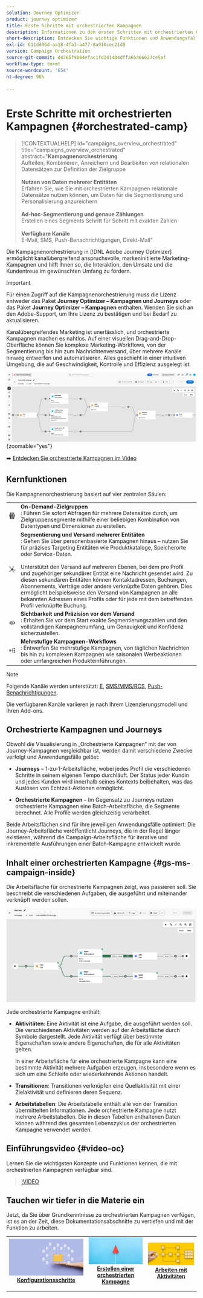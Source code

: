 ```yaml
---
solution: Journey Optimizer
product: journey optimizer
title: Erste Schritte mit orchestrierten Kampagnen
description: Informationen zu den ersten Schritten mit orchestrierten Kampagnen
short-description: Entdecken Sie wichtige Funktionen und Anwendungsfälle von orchestrierten Kampagnen.
exl-id: 611dd06d-aa18-4fa3-a477-8a910cec21d8
version: Campaign Orchestration
source-git-commit: d4765f9084efac1fd241404dff365a66027ce5af
workflow-type: tm+mt
source-wordcount: '654'
ht-degree: 96%

---
```



# Erste Schritte mit orchestrierten Kampagnen {#orchestrated-camp}

>[!CONTEXTUALHELP]
>id="campaigns_overview_orchestrated"
>title="campaigns_overview_orchestrated"
>abstract="<b>Kampagnenorchestrierung</b><br/>Aufteilen, Kombinieren, Anreichern und Bearbeiten von relationalen Datensätzen zur Definition der Zielgruppe<br/><br/> <b>Nutzen von Daten mehrerer Entitäten</b><br/>Erfahren Sie, wie Sie mit orchestrierten Kampagnen relationale Datensätze nutzen können, um Daten für die Segmentierung und Personalisierung anzureichern<br/><br/><b>Ad-hoc-Segmentierung und genaue Zählungen</b><br/>Erstellen eines Segments Schritt für Schritt mit exakten Zahlen<br/><br/><b>Verfügbare Kanäle</b><br/>E-Mail, SMS, Push-Benachrichtigungen, Direkt-Mail"

Die Kampagnenorchestrierung in [!DNL Adobe Journey Optimizer] ermöglicht kanalübergreifend anspruchsvolle, markeninitiierte Marketing-Kampagnen und hilft Ihnen so, die Interaktion, den Umsatz und die Kundentreue im gewünschten Umfang zu fördern.

>[!IMPORTANT]
>
>Für einen Zugriff auf die Kampagnenorchestrierung muss die Lizenz entweder das Paket **Journey Optimizer – Kampagnen und Journeys** oder das Paket **Journey Optimizer – Kampagnen** enthalten. Wenden Sie sich an den Adobe-Support, um Ihre Lizenz zu bestätigen und bei Bedarf zu aktualisieren.

Kanalübergreifendes Marketing ist unerlässlich, und orchestrierte Kampagnen machen es nahtlos. Auf einer visuellen Drag-and-Drop-Oberfläche können Sie komplexe Marketing-Workflows, von der Segmentierung bis hin zum Nachrichtenversand, über mehrere Kanäle hinweg entwerfen und automatisieren. Alles geschieht in einer intuitiven Umgebung, die auf Geschwindigkeit, Kontrolle und Effizienz ausgelegt ist.

![](assets/canvas-example-diagram.png){zoomable="yes"}

➡️ [Entdecken Sie orchestrierte Kampagnen im Video](#video-oc)

## Kernfunktionen

Die Kampagnenorchestrierung basiert auf vier zentralen Säulen:

<table style="table-layout:auto">
<tr style="border: 0;">
<td><img alt="On-Demand-Zielgruppen" src="assets/do-not-localize/icon-audience.svg" width="150px"></a></td><td><b>On-Demand-Zielgruppen</b><br/>: Führen Sie sofort Abfragen für mehrere Datensätze durch, um Zielgruppensegmente mithilfe einer beliebigen Kombination von Datentypen und Dimensionen zu erstellen.</td></tr>
<tr style="border: 0;">
<td><img alt="Segmentierung und Versand mehrerer Entitäten" src="assets/do-not-localize/icon-entity.svg" width="150px"></a></td><td><b>Segmentierung und Versand mehrerer Entitäten</b><br/>: Gehen Sie über personenbasierte Kampagnen hinaus – nutzen Sie für präzises Targeting Entitäten wie Produktkataloge, Speicherorte oder Service-Daten.<br/><br/>
Unterstützt den Versand auf mehreren Ebenen, bei dem pro Profil und zugehöriger sekundärer Entität eine Nachricht gesendet wird. Zu diesen sekundären Entitäten können Kontaktadressen, Buchungen, Abonnements, Verträge oder andere verknüpfte Daten gehören. Dies ermöglicht beispielsweise den Versand von Kampagnen an alle bekannten Adressen eines Profils oder für jede mit dem betreffenden Profil verknüpfte Buchung.</td></tr>
<tr style="border: 0;">
<td><img alt="Sichtbarkeit und Präzision vor dem Versand" src="assets/do-not-localize/icon-visibility.svg" width="150px"></a></td><td><b>Sichtbarkeit und Präzision vor dem Versand</b><br/>: Erhalten Sie vor dem Start exakte Segmentierungszahlen und den vollständigen Kampagnenumfang, um Genauigkeit und Konfidenz sicherzustellen.</td></tr>
<tr style="border: 0;">
<td><img alt="Mehrstufige Kampagnen-Workflows" src="assets/do-not-localize/icon-multistep.svg" width="150px"></a></td><td><b>Mehrstufige Kampagnen-Workflows</b><br/>: Entwerfen Sie mehrstufige Kampagnen, von täglichen Nachrichten bis hin zu komplexen Kampagnen wie saisonalen Werbeaktionen oder umfangreichen Produkteinführungen.</td></tr>
</table>


>[!NOTE]
>
>Folgende Kanäle werden unterstützt: [E](../email/get-started-email.md), [SMS/MMS/RCS](../sms/get-started-sms.md), [Push-Benachrichtigungen](../push/get-started-push.md).
>
>Die verfügbaren Kanäle variieren je nach Ihrem Lizenzierungsmodell und Ihren Add-ons.

## Orchestrierte Kampagnen und Journeys

Obwohl die Visualisierung in „Orchestrierte Kampagnen“ mit der von Journey-Kampagnen vergleichbar ist, werden damit verschiedene Zwecke verfolgt und Anwendungsfälle gelöst:

* **Journeys** – 1-zu-1-Arbeitsfläche, wobei jedes Profil die verschiedenen Schritte in seinem eigenen Tempo durchläuft. Der Status jeder Kundin und jedes Kunden wird innerhalb seines Kontexts beibehalten, was das Auslösen von Echtzeit-Aktionen ermöglicht.

* **Orchestrierte Kampagnen** – Im Gegensatz zu Journeys nutzen orchestrierte Kampagnen eine Batch-Arbeitsfläche, die Segmente berechnet. Alle Profile werden gleichzeitig verarbeitet.

Beide Arbeitsflächen sind für ihre jeweiligen Anwendungsfälle optimiert: Die Journey-Arbeitsfläche veröffentlicht Journeys, die in der Regel länger existieren, während die Campaign-Arbeitsfläche für iterative und inkrementelle Ausführungen einer Batch-Kampagne entwickelt wurde.

## Inhalt einer orchestrierten Kampagne {#gs-ms-campaign-inside}

Die Arbeitsfläche für orchestrierte Kampagnen zeigt, was passieren soll. Sie beschreibt die verschiedenen Aufgaben, die ausgeführt und miteinander verknüpft werden sollen.

![Bild, das die Arbeitsfläche für orchestrierte Kampagnen zeigt](assets/canvas-example.png)

Jede orchestrierte Kampagne enthält:

* **Aktivitäten**: Eine Aktivität ist eine Aufgabe, die ausgeführt werden soll. Die verschiedenen Aktivitäten werden auf der Arbeitsfläche durch Symbole dargestellt. Jede Aktivität verfügt über bestimmte Eigenschaften sowie andere Eigenschaften, die für alle Aktivitäten gelten.

  In einer Arbeitsfläche für eine orchestrierte Kampagne kann eine bestimmte Aktivität mehrere Aufgaben erzeugen, insbesondere wenn es sich um eine Schleife oder wiederkehrende Aktionen handelt.

* **Transitionen**: Transitionen verknüpfen eine Quellaktivität mit einer Zielaktivität und definieren deren Sequenz.

* **Arbeitstabellen**: Die Arbeitstabelle enthält alle von der Transition übermittelten Informationen. Jede orchestrierte Kampagne nutzt mehrere Arbeitstabellen. Die in diesen Tabellen enthaltenen Daten können während des gesamten Lebenszyklus der orchestrierten Kampagne verwendet werden.


## Einführungsvideo {#video-oc}

Lernen Sie die wichtigsten Konzepte und Funktionen kennen, die mit orchestrierten Kampagnen verfügbar sind.


>[!VIDEO](https://video.tv.adobe.com/v/3471538/?learn=on&enablevpops)


## Tauchen wir tiefer in die Materie ein

Jetzt, da Sie über Grundkenntnisse zu orchestrierten Kampagnen verfügen, ist es an der Zeit, diese Dokumentationsabschnitte zu vertiefen und mit der Funktion zu arbeiten.

<table><tr style="border: 0; text-align: center;">
<td>
<a href="gs-campaign-creation.md">
<img alt="Zugreifen auf und Verwalten von Kampagnen" src="assets/do-not-localize/workflow-access.jpeg">
</a>
<div>
<a href="gs-campaign-creation.md"><strong>Konfigurationsschritte</strong></a>
</div>
<p>
</td>
<td>
<a href="create-orchestrated-campaign.md">
<img alt="Lead" src="assets/do-not-localize/workflow-create.jpeg">
</a>
<div><a href="create-orchestrated-campaign.md"><strong>Erstellen einer orchestrierten Kampagne</strong>
</div>
<p>
</td>
<td>
<a href="activities/about-activities.md">
<img alt="Gelegentlich" src="assets/do-not-localize/workflow-activities.jpeg">
</a>
<div>
<a href="activities/about-activities.md"><strong>Arbeiten mit Aktivitäten</strong></a>
</div>
<p></td>
</tr></table>
